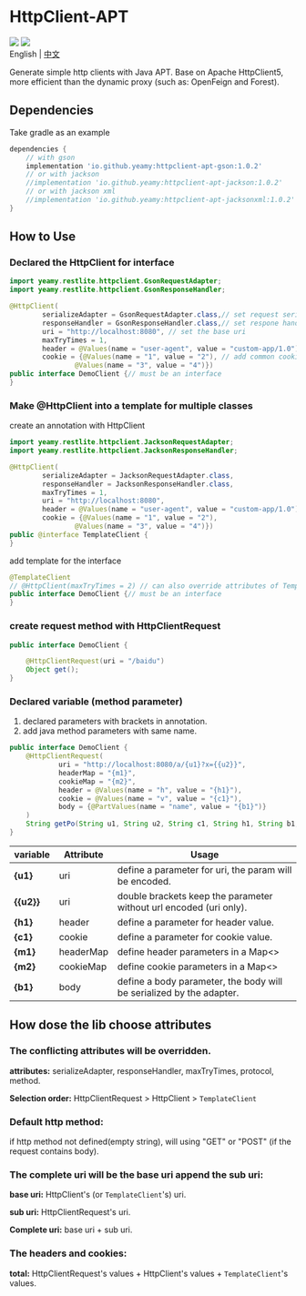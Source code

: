 # HttpClient-APT
[![](https://img.shields.io/badge/platform-Java1.8+-red)](https://developer.android.com/reference/android/database/sqlite/SQLiteDatabase) [![](https://img.shields.io/github/license/Yeamy/httpclient-apt)](https://github.com/Yeamy/httpclient-apt/blob/master/LICENSE)  
English | [中文](README-CN.md)

Generate simple http clients with Java APT. Base on Apache HttpClient5, more efficient than the dynamic proxy (such as: OpenFeign and Forest).

## Dependencies
Take gradle as an example
```gradle
dependencies {
    // with gson
    implementation 'io.github.yeamy:httpclient-apt-gson:1.0.2'
    // or with jackson
    //implementation 'io.github.yeamy:httpclient-apt-jackson:1.0.2'
    // or with jackson xml
    //implementation 'io.github.yeamy:httpclient-apt-jacksonxml:1.0.2'
}
```
## How to Use

### Declared the HttpClient for interface

```java
import yeamy.restlite.httpclient.GsonRequestAdapter;
import yeamy.restlite.httpclient.GsonResponseHandler;

@HttpClient(
        serializeAdapter = GsonRequestAdapter.class,// set request serialize adapter
        responseHandler = GsonResponseHandler.class,// set respone handler
        uri = "http://localhost:8080", // set the base uri
        maxTryTimes = 1,
        header = @Values(name = "user-agent", value = "custom-app/1.0"), // add common header
        cookie = {@Values(name = "1", value = "2"), // add common cookie
                @Values(name = "3", value = "4")})
public interface DemoClient {// must be an interface
}
```

### Make @HttpClient into a template for multiple classes

create an annotation with HttpClient

```java
import yeamy.restlite.httpclient.JacksonRequestAdapter;
import yeamy.restlite.httpclient.JacksonResponseHandler;

@HttpClient(
        serializeAdapter = JacksonRequestAdapter.class,
        responseHandler = JacksonResponseHandler.class,
        maxTryTimes = 1,
        uri = "http://localhost:8080",
        header = @Values(name = "user-agent", value = "custom-app/1.0"),
        cookie = {@Values(name = "1", value = "2"),
                @Values(name = "3", value = "4")})
public @interface TemplateClient {
}
```

add template for the interface

```java
@TemplateClient
// @HttpClient(maxTryTimes = 2) // can also override attributes of TemplateClient
public interface DemoClient {// must be an interface
}
```

### create request method with HttpClientRequest

```java
public interface DemoClient {

    @HttpClientRequest(uri = "/baidu")
    Object get();
}
```

### Declared variable (method parameter)

1. declared parameters with brackets in annotation.
2. add java method parameters with same name.

```java
public interface DemoClient {
    @HttpClientRequest(
            uri = "http://localhost:8080/a/{u1}?x={{u2}}",
            headerMap = "{m1}",
            cookieMap = "{m2}",
            header = @Values(name = "h", value = "{h1}"),
            cookie = @Values(name = "v", value = "{c1}"),
            body = {@PartValues(name = "name", value = "{b1}")}
    )
    String getPo(String u1, String u2, String c1, String h1, String b1, Map<?, String> m1, Map<String, String> m2);
}
```

| variable   | Attribute | Usage                                                                |
|------------|-----------|----------------------------------------------------------------------|
| **{u1}**   | uri       | define a parameter for uri, the param will be encoded.               |
| **{{u2}}** | uri       | double brackets keep the parameter without url encoded (uri only).   |
| **{h1}**   | header    | define a parameter for header value.                                 |
| **{c1}**   | cookie    | define a parameter for cookie value.                                 |
| **{m1}**   | headerMap | define header parameters in a Map<>                                  |
| **{m2}**   | cookieMap | define cookie parameters in a Map<>                                  |
| **{b1}**   | body      | define a body parameter, the body will be serialized by the adapter. |

## How dose the lib choose attributes

### The conflicting attributes will be overridden.

**attributes:** serializeAdapter, responseHandler, maxTryTimes, protocol, method.

**Selection order:** HttpClientRequest > HttpClient > `TemplateClient`

### Default http method:

if http method not defined(empty string), will using "GET" or "POST" (if the request contains body).

### The complete uri will be the base uri append the sub uri:

**base uri:** HttpClient's (or `TemplateClient`'s) uri.

**sub uri:** HttpClientRequest's uri.

**Complete uri:** base uri + sub uri.

### The headers and cookies:

**total:**  HttpClientRequest's values + HttpClient's values + `TemplateClient`'s values.